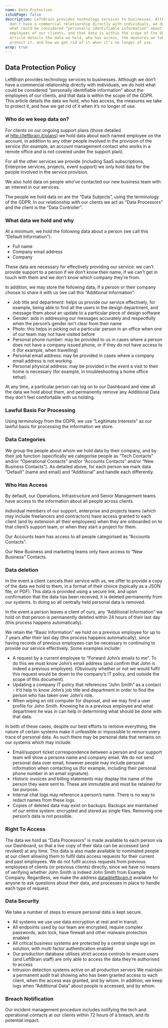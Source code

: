 ```yaml
---
name: Data Protection
isSubPage: false
description: LeftBrain provides technology services to businesses. Although we
  don’t have a commercial relationship directly with individuals, we do hold
  what could be considered “personally identifiable information” about the
  employees of our clients, and that data is within the scope of the GDPR. This
  article details the data we hold, who has access, the measures we take to
  protect it, and how we get rid of it when it’s no longer of use.
wrap: true
---
```

## Data Protection Policy

LeftBrain provides technology services to businesses. Although we don’t have a commercial relationship directly with individuals, we do hold what could be considered “personally identifiable information” about the employees of our clients, and that data is within the scope of the GDPR. This article details the data we hold, who has access, the measures we take to protect it, and how we get rid of it when it’s no longer of use.

### Who do we keep data on?

For clients on our ongoing support plans (those detailed at <http://leftbrain.it/plans>) we hold data about each named employee on the account, in addition to any other people involved in the provision of the service (for example, an account management contact who works in a remote office and is not covered under the support plan).

For all the other services we provide (including SaaS subscriptions, Enterprise services, projects, event support) we only hold data for the people involved in the service provision.

We also hold data on people who’ve contacted our new business team with an interest in our services.

The people we hold data on are the “Data Subjects”, using the terminology of the GDPR. In our relationship with our clients we act as “Data Processors” and the client is the “Data Controller”.

### What data we hold and why

At a minimum, we hold the following data about a person (we call this “Default Information”):

* Full name
* Company email address
* Company

These data are necessary for effectively providing our service: we can’t provide support to a person if we don’t know their name, if we can’t get in touch with them and we don’t know which company they’re from.

In addition, we may store the following data, if a person or their company choose to share it with us (we call this “Additional Information”:

* Job title and department: helps us provide our service effectively, for example, being able to find all the users in the design department, and message them about an update to a particular piece of design software
* Gender: aids in addressing our messages accurately and respectfully when the person’s gender isn’t clear from their name
* Photo: this helps in picking out a particular person in an office when one of our team may not have visited before
* Personal phone number: may be provided to us in cases where a person does not have a company issued phone, or if they do not have access to it (for example, when travelling)
* Personal email address: may be provided in cases where a company email address is not working.
* Personal physical address: may be provided in the event a visit to their home is necessary (for example, in troubleshooting a home office setup).

At any time, a particular person can log on to our Dashboard and view all the data we hold about them, and permanently remove any Additional Data they don’t feel comfortable with us holding.

### Lawful Basis For Processing

Using terminology from the GDPR, we use “Legitimate Interests” as our lawful basis for processing the information we store.

### Data Categories

We group the people about whom we hold data by their company, and by their job function (specifically we categorise people as “Tech Contacts” and/or “Operational Contacts” and/or “Accounts Contacts” and/or “New Business Contacts”). As detailed above, for each person we mark data “Default” (name and email) and “Additional” and handle each differently.

### Who Has Access

By default, our Operations, Infrastructure and Senior Management teams have access to the information about all people across clients.

Individual members of our support, enterprise and projects teams (which may include freelancers and contractors) have access granted to each client (and by extension all their employees) when they are onboarded on to that client’s support team, or when they start a project for them.

Our Accounts team has access to all people categorised as “Accounts Contacts”.

Our New Business and marketing teams only have access to “New Business” Contacts.

### Data deletion

In the event a client cancels their service with us, we offer to provide a copy of the data we hold to them, in a format of their choice (typically as a JSON file, or PDF). This data is provided using a secure link, and upon confirmation that the data has been received, it is deleted permanently from our systems. In doing so all centrally held personal data is removed.

In the event a person leaves a client of ours, any “Additional Information” we hold on that person is permanently deleted within 24 hours of their last day (this process happens automatically).

We retain the “Basic Information” we hold on a previous employee for up to 7 years after their last day (this process happens automatically), since having records of previous employees can be necessary in continuing to provide our service effectively. Some examples include:

* A request by a current employee to “Forward John’s emails to me”. To do this we must know John’s email address (and confirm that John is indeed a previous employee). (Obviously whether or not we would fulfil this request would be down to the company’s IT policy, and outside the scope of this document).
* Updating a company IT policy that references “John Smith” as a contact - it’d help to know John’s job title and department in order to find the person who has taken over John’s role.
* When wiping an old computer for disposal, and we may find a user profile for John Smith. Knowing he is a previous employee and what department he was in can help in determining what should be done with that data.

In both of these cases, despite our best efforts to remove everything, the nature of certain systems make it unfeasible or impossible to remove every trace of personal data. As such there may be personal data that remains on our systems which may include:

* Email/support ticket correspondence between a person and our support team will show a persons name and company email. We do not send personal data over email, however people may include personal information when contacting us (for example, including their personal phone number in an email signature).
* Historic invoices and billing statements may display the name of the person they were sent to. These are immutable and must be retained for tax purpose.
* Internal chat logs may reference a person’s name. There is no way to redact names from these logs.
* Copies of deleted data may exist on backups. Backups are maintained of our entire system: encrypted and stored as single files. Removing one person’s data is not possible.

### Right To Access

The data we hold as “Data Processors” is made available to each person via our Dashboard, so that a live copy of their data can be accessed (and revoked) at any time. This data is also made available to nominated people at our client allowing them to fulfil data access requests for their current and past employees. We do not fulfil access requests from previous employees of clients (or previous clients) directly, since we have no means of verifying whether John Smith is indeed John Smith from Example Company. Regardless, we make the address [data@leftbrain.it](mailto:data@leftbrain.it) available for anyone to ask questions about their data, and processes in place to handle each type of request.

### Data Security

We take a number of steps to ensure personal data is kept secure.

* All systems we use use data encryption at rest and in transit.
* All endpoints used by our team are encrypted, require complex passwords, auto lock, have firewall and other malware protection enabled
* All critical business systems are protected by a central single sign on solution, with multi factor authentication enabled
* Our production database utilises strict access controls to ensure users (and LeftBrain staff) are only able to access the data they’re authorised to access
* Intrusion detection systems active on all production servers We maintain a permanent audit trail showing who has been granted access to each client, when the access was granted, and by whom. In addition, we keep logs when “Additional Data” about people is accessed, and by whom.

### Breach Notification

Our incident management procedure includes notifying the tech and operational contacts at our clients within 72 hours of a breach, and its potential impact.